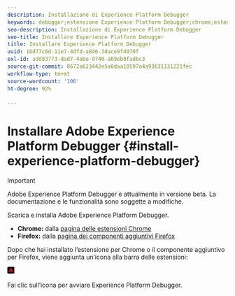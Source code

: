 ```yaml
---
description: Installazione di Experience Platform Debugger
keywords: debugger;estensione Experience Platform Debugger;chrome;estensione;installazione
seo-description: Installazione di Experience Platform Debugger
seo-title: Installare Experience Platform Debugger
title: Installare Experience Platform Debugger
uuid: 16d77c6d-11e7-4dfd-a846-3dace9f4070f
exl-id: add83773-dad7-4abe-9740-a69eb8fadbc3
source-git-commit: 8672a623442e5a0daa10597a4a93631131221fec
workflow-type: tm+mt
source-wordcount: '106'
ht-degree: 92%

---
```


# Installare Adobe Experience Platform Debugger {#install-experience-platform-debugger}

>[!IMPORTANT]
>
>Adobe Experience Platform Debugger è attualmente in versione beta. La documentazione e le funzionalità sono soggette a modifiche.

Scarica e installa Adobe Experience Platform Debugger.

* **Chrome:** dalla [pagina delle estensioni Chrome](https://chrome.google.com/webstore/detail/adobe-experience-cloud-de/ocdmogmohccmeicdhlhhgepeaijenapj)
* **Firefox:** dalla [pagina dei componenti aggiuntivi Firefox](https://addons.mozilla.org/it/firefox/addon/adobe-experience-platform-dbg/)

Dopo che hai installato l’estensione per Chrome o il componente aggiuntivo per Firefox, viene aggiunta un’icona alla barra delle estensioni:

![](assets/start-icon.jpg)

Fai clic sull’icona per avviare Experience Platform Debugger.
